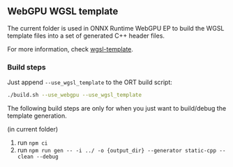 ## WebGPU WGSL template

The current folder is used in ONNX Runtime WebGPU EP to build the WGSL template files into a set of generated C++ header files.

For more information, check [wgsl-template](https://github.com/fs-eire/wgsl-template).

### Build steps

Just append `--use_wgsl_template` to the ORT build script:

```sh
./build.sh --use_webgpu --use_wgsl_template
```


The following build steps are only for when you just want to build/debug the template generation.

(in current folder)

1. run `npm ci`
2. run `npm run gen -- -i ../ -o {output_dir} --generator static-cpp --clean --debug`
